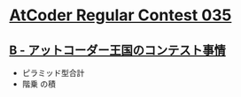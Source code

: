 # [AtCoder Regular Contest 035](https://atcoder.jp/contests/arc035)

## [B - アットコーダー王国のコンテスト事情](https://atcoder.jp/contests/arc035/tasks/arc035_b)
- ピラミッド型合計
- 階乗 の積
